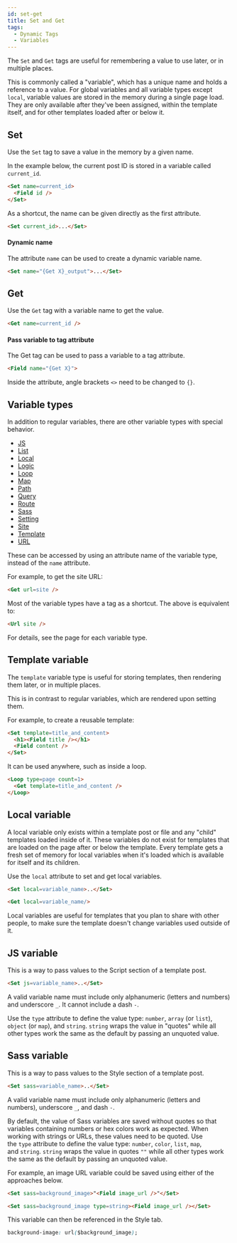 ```yaml
---
id: set-get
title: Set and Get
tags:
  - Dynamic Tags
  - Variables
---
```

The `Set` and `Get` tags are useful for remembering a value to use later, or in multiple places.

This is commonly called a "variable", which has a unique name and holds a reference to a value. For global variables and all variable types except `local`, variable values are stored in the memory during a single page load. They are only available after they've been assigned, within the template itself, and for other templates loaded after or below it.

## Set

Use the `Set` tag to save a value in the memory by a given name.

In the example below, the current post ID is stored in a variable called `current_id`.

```html
<Set name=current_id>
  <Field id />
</Set>
```

As a shortcut, the name can be given directly as the first attribute.

```html
<Set current_id>...</Set>
```

#### Dynamic name

The attribute `name` can be used to create a dynamic variable name.

```html
<Set name="{Get X}_output">...</Set>
```

## Get

Use the `Get` tag with a variable name to get the value.

```html
<Get name=current_id />
```

#### Pass variable to tag attribute

The Get tag can be used to pass a variable to a tag attribute.

```html
<Field name="{Get X}">
```

Inside the attribute, angle brackets `<>` need to be changed to `{}`.

## Variable types

In addition to regular variables, there are other variable types with special behavior.

- [JS](#js-variable)
- [List](/dynamic-tags/list#get-list)
- [Local](#local-variable)
- [Logic](/dynamic-tags/if/logic-variables#get-condition)
- [Loop](/dynamic-tags/Loop/features/variables)
- [Map](/dynamic-tags/map#get-map)
- [Path](/dynamic-tags/path)
- [Query](/dynamic-tags/Loop/features/variables#query-variable-type)
- [Route](/dynamic-tags/route)
- [Sass](#sass-variable)
- [Setting](/dynamic-tags/setting)
- [Site](/dynamic-tags/site)
- [Template](#template-variable)
- [URL](/dynamic-tags/url)

These can be accessed by using an attribute name of the variable type, instead of the `name` attribute.

For example, to get the site URL:

```html
<Get url=site />
```

Most of the variable types have a tag as a shortcut. The above is equivalent to:

```html
<Url site />
```

For details, see the page for each variable type.

## Template variable

The `template` variable type is useful for storing templates, then rendering them later, or in multiple places.

This is in contrast to regular variables, which are rendered upon setting them.

For example, to create a reusable template:

```html
<Set template=title_and_content>
  <h1><Field title /></h1>
  <Field content />
</Set>
```

It can be used anywhere, such as inside a loop.

```html
<Loop type=page count=1>
  <Get template=title_and_content />
</Loop>
```

## Local variable

A local variable only exists within a template post or file and any "child" templates loaded inside of it. These variables do not exist for templates that are loaded on the page after or below the template. Every template gets a fresh set of memory for local variables when it's loaded which is available for itself and its children.

Use the `local` attribute to set and get local variables.

```html
<Set local=variable_name>..</Set>

<Get local=variable_name/>
```

Local variables are useful for templates that you plan to share with other people, to make sure the template doesn't change variables used outside of it.

## JS variable

This is a way to pass values to the Script section of a template post.

```html
<Set js=variable_name>..</Set>
```

A valid variable name must include only alphanumeric (letters and numbers) and underscore `_`. It cannot include a dash `-`.

Use the `type` attribute to define the value type: `number`, `array` (or `list`), `object` (or `map`), and `string`. `string` wraps the value in "quotes" while all other types work the same as the default by passing an unquoted value.

## Sass variable

This is a way to pass values to the Style section of a template post.

```html
<Set sass=variable_name>..</Set>
```

A valid variable name must include only alphanumeric (letters and numbers), underscore `_`, and dash `-`.

By default, the value of Sass variables are saved without quotes so that variables containing numbers or hex colors work as expected. When working with strings or URLs, these values need to be quoted. Use the `type` attribute to define the value type: `number`, `color`, `list`, `map`, and `string`. `string` wraps the value in quotes `""` while all other types work the same as the default by passing an unquoted value.

For example, an image URL variable could be saved using either of the approaches below.

```html
<Set sass=background_image>"<Field image_url />"</Set>
```

```html
<Set sass=background_image type=string><Field image_url /></Set>
```

This variable can then be referenced in the Style tab.

```css
background-image: url($background_image);
```